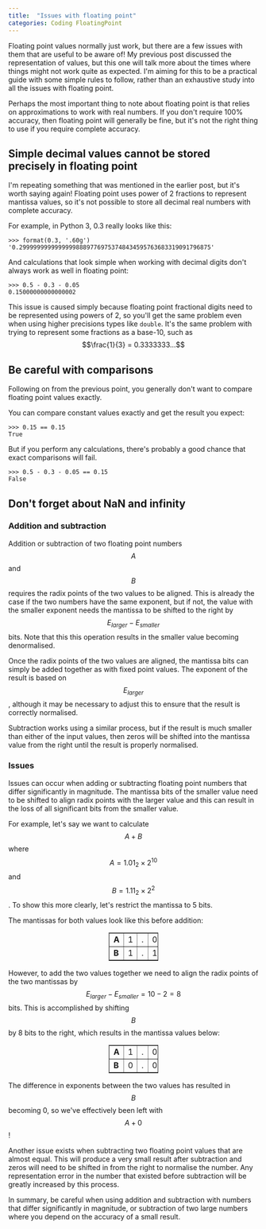 ```yaml
---
title:  "Issues with floating point"
categories: Coding FloatingPoint
---
```


Floating point values normally just work, but there are a few issues with them that are useful to be aware of! My previous post discussed the representation of values, but this one will talk more about the times where things might not work quite as expected. I'm aiming for this to be a practical guide with some simple rules to follow, rather than an exhaustive study into all the issues with floating point.

Perhaps the most important thing to note about floating point is that relies on approximations to work with real numbers. If you don't require 100% accuracy, then floating point will generally be fine, but it's not the right thing to use if you require complete accuracy.

## Simple decimal values cannot be stored precisely in floating point

I'm repeating something that was mentioned in the earlier post, but it's worth saying again! Floating point uses power of 2 fractions to represent mantissa values, so it's not possible to store all decimal real numbers with complete accuracy.

For example, in Python 3, 0.3 really looks like this:
```
>>> format(0.3, '.60g') 
'0.299999999999999988897769753748434595763683319091796875'
```

And calculations that look simple when working with decimal digits don't always work as well in floating point:

```
>>> 0.5 - 0.3 - 0.05
0.15000000000000002
```

This issue is caused simply because floating point fractional digits need to be represented using powers of 2, so you'll get the same problem even when using higher precisions types like `double`. It's the same problem with trying to represent some fractions as a base-10, such as $$\frac{1}{3} = 0.3333333...$$

## Be careful with comparisons

Following on from the previous point, you generally don't want to compare floating point values exactly.

You can compare constant values exactly and get the result you expect:
```
>>> 0.15 == 0.15
True
```

But if you perform any calculations, there's probably a good chance that exact comparisons will fail.
```
>>> 0.5 - 0.3 - 0.05 == 0.15
False
```

    

## Don't forget about NaN and infinity

### Addition and subtraction

Addition or subtraction of two floating point numbers $$A$$ and $$B$$ requires the radix points of the two values to be aligned. This is already the case if the two numbers have the same exponent, but if not, the value with the smaller exponent needs the mantissa to be shifted to the right by $$E_{larger} - E_{smaller}$$ bits. Note that this this operation results in the smaller value becoming denormalised.

Once the radix points of the two values are aligned, the mantissa bits can simply be added together as with fixed point values. The exponent of the result is based on $$E_{larger}$$, although it may be necessary to adjust this to ensure that the result is correctly normalised.

Subtraction works using a similar process, but if the result is much smaller than either of the input values, then zeros will be shifted into the mantissa value from the right until the result is properly normalised.

### Issues

Issues can occur when adding or subtracting floating point numbers that differ significantly in magnitude. The mantissa bits of the smaller value need to be shifted to align radix points with the larger value and this can result in the loss of all significant bits from the smaller value.

For example, let's say we want to calculate $$A + B$$ where $$A = 1.01_2\times2^{10}$$ and $$B = 1.11_2\times2^{2}$$. To show this more clearly, let's restrict the mantissa to 5 bits.

The mantissas for both values look like this before addition:
<table border="1" style="width: 100px; margin-left:auto; margin-right:auto;">
<tr>
    <td><b>A</b></td>
    <td>1</td>
    <td>.</td>
    <td>0</td>
    <td>1</td>
    <td>0</td>
    <td>0</td>
</tr>
<tr>
    <td><b>B</b></td>
    <td>1</td>
    <td>.</td>
    <td>1</td>
    <td>1</td>
    <td>0</td>
    <td>0</td>
</tr>
</table>

However, to add the two values together we need to align the radix points of the two mantissas by $$E_{larger} - E_{smaller} = 10 - 2 = 8$$ bits. This is accomplished by shifting $$B$$ by 8 bits to the right, which results in the mantissa values below:
<table border="1" style="width: 100px; margin-left:auto; margin-right:auto;">
<tr>
    <td><b>A</b></td>
    <td>1</td>
    <td>.</td>
    <td>0</td>
    <td>1</td>
    <td>0</td>
    <td>0</td>
</tr>
<tr>
    <td><b>B</b></td>
    <td>0</td>
    <td>.</td>
    <td>0</td>
    <td>0</td>
    <td>0</td>
    <td>0</td>
</tr>
</table>

The difference in exponents between the two values has resulted in $$B$$ becoming 0, so we've effectively been left with $$A + 0$$!

Another issue exists when subtracting two floating point values that are almost equal. This will produce a very small result after subtraction and zeros will need to be shifted in from the right to normalise the number. Any representation error in the number that existed before subtraction will be greatly increased by this process.

In summary, be careful when using addition and subtraction with numbers that differ significantly in magnitude, or subtraction of two large numbers where you depend on the accuracy of a small result.